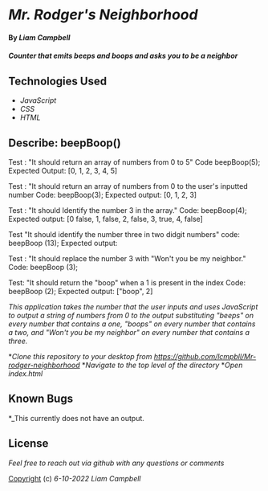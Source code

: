  # _Mr. Rodger's Neighborhood_

#### By _**Liam Campbell**_

#### _Counter that emits beeps and boops and asks you to be a neighbor_

## Technologies Used

* _JavaScript_
* _CSS_
* _HTML_

## Describe: beepBoop() 

 Test : "It should return an array of numbers from 0 to 5"
 Code beepBoop(5);
 Expected Output: [0, 1, 2, 3, 4, 5]

 Test : "It should return an array of numbers from 0 to the user's inputted number
Code: beepBoop(3);
Expected output: [0, 1, 2, 3]

Test : "It should Identify the number 3 in the array."
Code: beepBoop(4);
Expected output: [0 false, 1, false, 2, false, 3, true, 4, false]

Test "It should identify the number three in two didgit numbers"
code: beepBoop (13);
Expected output:

Test : "It should replace the number 3 with "Won't you be my neighbor."
Code: beepBoop (3);

Test: "It should return the "boop" when a 1 is present in the index
Code: beepBoop (2);
Expected output: ["boop", 2]

_This application takes the number that the user inputs and uses JavaScript to output a string of numbers from 0 to the output substituting "beeps" on every number that contains a one, "boops" on every number that contains a two, and "Won't you be my neighbor" on every number that contains a three._

*_Clone this repository to your desktop from https://github.com/lcmpbll/Mr-rodger-neighborhood_
*_Navigate to the top level of the directory_
*_Open index.html_

## Known Bugs

*_This currently does not have an output.

## License 

_Feel free to reach out via github with any questions or comments_

[Copyright](LICENSE) (c) _6-10-2022_ _Liam Campbell_